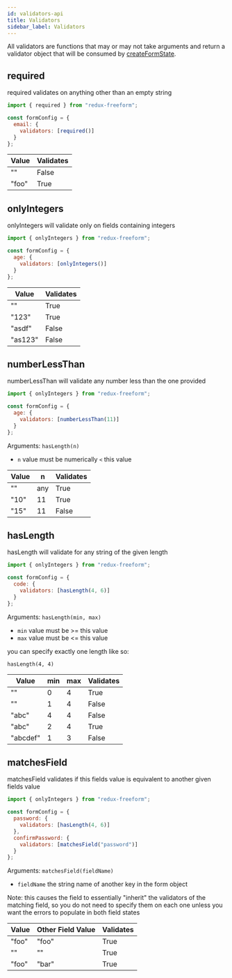 ```yaml
---
id: validators-api
title: Validators
sidebar_label: Validators
---
```


All validators are functions that may or may not take arguments and return a validator object that will be consumed by [createFormState](create-form-state.md).

## required

required validates on anything other than an empty string

```jsx
import { required } from "redux-freeform";

const formConfig = {
  email: {
    validators: [required()]
  }
};
```

| Value | Validates |
| ----- | --------- |
| ""    | False     |
| "foo" | True      |

## onlyIntegers

onlyIntegers will validate only on fields containing integers

```jsx
import { onlyIntegers } from "redux-freeform";

const formConfig = {
  age: {
    validators: [onlyIntegers()]
  }
};
```

| Value   | Validates |
| ------- | --------- |
| ""      | True      |
| "123"   | True      |
| "asdf"  | False     |
| "as123" | False     |

## numberLessThan

numberLessThan will validate any number less than the one provided

```jsx
import { onlyIntegers } from "redux-freeform";

const formConfig = {
  age: {
    validators: [numberLessThan(11)]
  }
};
```

Arguments:
`hasLength(n)`

- `n` value must be numerically `<` this value

| Value | n   | Validates |
| ----- | --- | --------- |
| ""    | any | True      |
| "10"  | 11  | True      |
| "15"  | 11  | False     |

## hasLength

hasLength will validate for any string of the given length

```jsx
import { onlyIntegers } from "redux-freeform";

const formConfig = {
  code: {
    validators: [hasLength(4, 6)]
  }
};
```

Arguments:
`hasLength(min, max)`

- `min` value must be >= this value
- `max` value must be <= this value

you can specify exactly one length like so:

`hasLength(4, 4)`

| Value    | min | max | Validates |
| -------- | --- | --- | --------- |
| ""       | 0   | 4   | True      |
| ""       | 1   | 4   | False     |
| "abc"    | 4   | 4   | False     |
| "abc"    | 2   | 4   | True      |
| "abcdef" | 1   | 3   | False     |

## matchesField

matchesField validates if this fields value is equivalent to another given fields value

```jsx
import { onlyIntegers } from "redux-freeform";

const formConfig = {
  password: {
    validators: [hasLength(4, 6)]
  },
  confirmPassword: {
    validators: [matchesField("password")]
  }
};
```

Arguments:
`matchesField(fieldName)`

- `fieldName` the string name of another key in the form object

Note: this causes the field to essentially "inherit" the validators of the matching field, so you do not need to specify them on each one unless you want the errors to populate in both field states

| Value | Other Field Value | Validates |
| ----- | ----------------- | --------- |
| "foo" | "foo"             | True      |
| ""    | ""                | True      |
| "foo" | "bar"             | True      |
